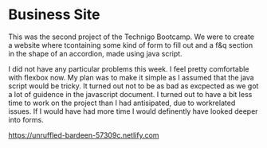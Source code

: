 # Business Site

This was the second project of the Technigo Bootcamp. We were to create a website where tcontaining some kind of form to fill out and a f&q section in the shape of an accordion, made using java script.


I did not have any particular problems this week. I feel pretty comfortable with flexbox now. My plan was to make it simple as I assumed that the java script would be tricky. It turned out not to be as bad as excpected as we got a lot of guidence in the javascript document. I turned out to have a bit less time to work on the project than I had antisipated, due to workrelated issues. If I would have had more time I would definently have looked deeper into forms. 

https://unruffled-bardeen-57309c.netlify.com
